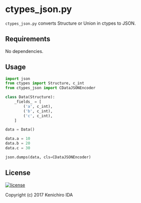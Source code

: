 # ctypes_json.py

`ctypes_json.py` converts Structure or Union in ctypes to JSON.

## Requirements

No dependencies.

## Usage

```python
import json
from ctypes import Structure, c_int
from ctypes_json import CDataJSONEncoder

class Data(Structure):
    _fields_ = [
        ('a', c_int),
        ('b', c_int),
        ('c', c_int),
    ]

data = Data()

data.a = 10
data.b = 20
data.c = 30

json.dumps(data, cls=CDataJSONEncoder)
```

## License

[![license](https://img.shields.io/github/license/rinatz/binaries.svg)](https://github.com/rinatz/binaries/blob/master/LICENSE)

Copyright (c) 2017 Kenichiro IDA
